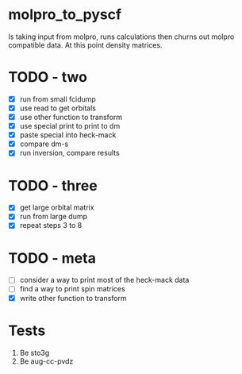 # molpro_to_pyscf
Is taking input from molpro, runs calculations then churns out molpro compatible data. At this point density matrices.

# TODO - two
- [x] run from small fcidump
- [x] use read to get orbitals
- [x] use other function to transform
- [x] use special print to print to dm
- [x] paste special into heck-mack
- [x] compare dm-s 
- [x] run inversion, compare results 

# TODO - three 
- [x] get large orbital matrix
- [x] run from large dump 
- [x] repeat steps 3 to 8 

# TODO - meta 
- [ ] consider a way to print most of the heck-mack data 
- [ ] find a way to print spin matrices
- [x] write other function to transform

# Tests
1. Be sto3g 
2. Be aug-cc-pvdz
